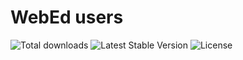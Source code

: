 # WebEd users
![Total downloads](https://poser.pugx.org/sgsoft-studio/users/d/total.svg)
![Latest Stable Version](https://poser.pugx.org/sgsoft-studio/users/v/stable.svg)
![License](https://poser.pugx.org/sgsoft-studio/users/license.svg)